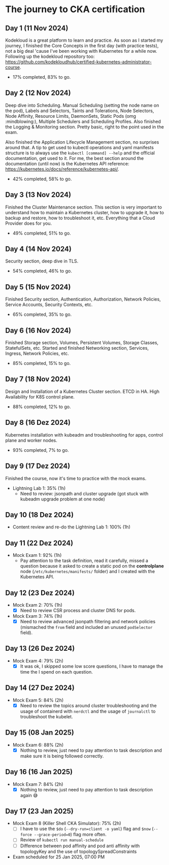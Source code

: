 # The journey to CKA certification

## Day 1 (11 Nov 2024)

Kodekloud is a great platform to learn and practice. As soon as I started my journey, I finished the Core Concepts in the first day (with practice tests), not a big deal 'cause I've been working with Kubernetes for a while now. Following up the kodekloud repository too: https://github.com/kodekloudhub/certified-kubernetes-administrator-course.

- 17% completed, 83% to go.

## Day 2 (12 Nov 2024)

Deep dive into Scheduling. Manual Scheduling (setting the node name on the pod), Labels and Selectors, Taints and Tolerations, Node Selectors, Node Affinity, Resource Limits, DaemonSets, Static Pods (omg :mindblowing:), Multiple Schedulers and Scheduling Profiles. Also finished the Logging & Monitoring section. Pretty basic, right to the point used in the exam.

Also finished the Application Lifecycle Management section, no surprises around that. A tip to get used to kubectl operations and yaml manifests structure is to always use the `kubectl [command] --help` and the official documentation, get used to it. For me, the best section around the documentation (until now) is the Kubernetes API reference: https://kubernetes.io/docs/reference/kubernetes-api/.

- 42% completed, 58% to go.

## Day 3 (13 Nov 2024)

Finished the Cluster Maintenance section. This section is very important to understand how to maintain a Kubernetes cluster, how to upgrade it, how to backup and restore, how to troubleshoot it, etc. Everything that a Cloud Provider does for you.

- 49% completed, 51% to go.

## Day 4 (14 Nov 2024)

Security section, deep dive in TLS.

- 54% completed, 46% to go.

## Day 5 (15 Nov 2024)

Finished Security section, Authentication, Authorization, Network Policies, Service Accounts, Security Contexts, etc.

- 65% completed, 35% to go.

## Day 6 (16 Nov 2024)

Finished Storage section, Volumes, Persistent Volumes, Storage Classes, StatefulSets, etc. Started and finished Networking section, Services, Ingress, Network Policies, etc.

- 85% completed, 15% to go.

## Day 7 (18 Nov 2024)

Design and Installation of a Kubernetes Cluster section. ETCD in HA. High Availability for K8S control plane.

- 88% completed, 12% to go.

## Day 8 (16 Dez 2024)

Kubernetes installation with kubeadm and troubleshooting for apps, control plane and worker nodes.

- 93% completed, 7% to go.

## Day 9 (17 Dez 2024)

Finished the course, now it's time to practice with the mock exams.

- Lightning Lab 1: 35% (1h)
  - Need to review: jsonpath and cluster upgrade (got stuck with kubeadm upgrade problem at one node)

## Day 10 (18 Dez 2024)

- Content review and re-do the Lightning Lab 1: 100% (1h)

## Day 11 (22 Dez 2024)

- Mock Exam 1: 92% (1h)
  - Pay attention to the task definition, read it carefully, missed a question because it asked to create a static pod on the **controlplane** node (`/etc/kubernetes/manifests/` folder) and I created with the Kubernetes API.

## Day 12 (23 Dez 2024)

- Mock Exam 2: 70% (1h)
  - [x] Need to review CSR process and cluster DNS for pods.
- Mock Exam 3: 74% (1h)
  - [x] Need to review advanced jsonpath filtering and network policies (mismached the `from` field and included an unused `podSelector` field).

## Day 13 (26 Dez 2024)

- Mock Exam 4: 79% (2h)
  - [x] It was ok, I skipped some low score questions, I have to manage the time the I spend on each question.

## Day 14 (27 Dez 2024)

- Mock Exam 5: 84% (2h)
  - [x] Need to review the topics around cluster troubleshooting and the usage of containerd with `nerdctl` and the usage of `journalctl` to troubleshoot the kubelet.

## Day 15 (08 Jan 2025)

- Mock Exam 6: 88% (2h)
  - [x] Nothing to review, just need to pay attention to task description and make sure it is being followed correctly.

## Day 16 (16 Jan 2025)

- Mock Exam 7: 84% (2h)
  - [x] Nothing to review, just need to pay attention to task description again 😅

## Day 17 (23 Jan 2025)

- Mock Exam 8 (Killer Shell CKA Simulator): 75% (2h)
  - [ ] I have to use the `$do` (`--dry-run=client -o yaml`) flag and `$now` (`--force --grace-period=0`) flag more often.
  - [ ] Review of `kubectl run manual-schedule`
  - [ ] Difference between pod affinity and pod anti affinity with topologyKey and the use of topologySpreadConstraints
- Exam scheduled for 25 Jan 2025, 07:00 PM
